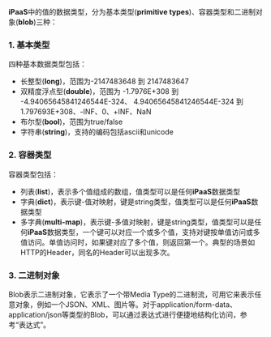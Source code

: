 **iPaaS**中的值的数据类型，分为基本类型(**primitive types**)、容器类型和二进制对象(**blob**)三种：

### 1. 基本类型

四种基本数据类型包括：

- 长整型(**long**)，范围为-2147483648 到 2147483647
- 双精度浮点型(**double**)，范围为 -1.7976E+308 到 -4.94065645841246544E-324、 4.94065645841246544E-324 到 1.797693E+308、-INF、0、+INF、NaN
- 布尔型(**bool**)，范围为true/false
- 字符串(**string**)，支持的编码包括ascii和unicode

### 2. 容器类型

容器类型包括：

- 列表(**list**)，表示多个值组成的数组，值类型可以是任何**iPaaS**数据类型
- 字典(**dict**)，表示键-值对映射，键是string类型，值类型可以是任何**iPaaS**数据类型
- 多字典(**multi-map**)，表示键-多值对映射，键是string类型，值类型可以是任何**iPaaS**数据类型，一个键可以对应一个或多个值，支持对键按单值访问或多值访问。单值访问时，如果键对应了多个值，则返回第一个。典型的场景如HTTP的Header，同名的Header可以出现多次。

### 3. 二进制对象

Blob表示二进制对象，它表示了一个带Media Type的二进制流，可用它来表示任意对象，例如一个JSON、XML、图片等。对于application/form-data、application/json等类型的Blob，可以通过表达式进行便捷地结构化访问，参考“表达式”。
